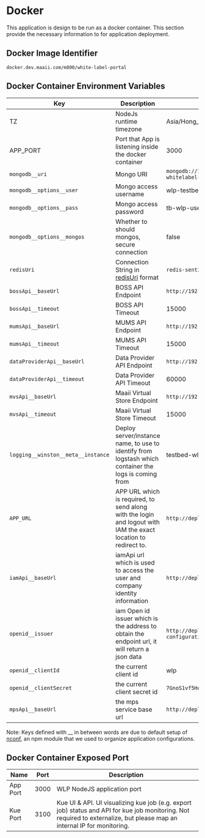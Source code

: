 # Docker

This application is design to be run as a docker container. This section provide the necessary information to for application deployment.

## Docker Image Identifier

```
docker.dev.maaii.com/m800/white-label-portal
```

## Docker Container Environment Variables

|Key|Description|e.g.|
| --- | --- | --- |
|TZ|NodeJs runtime timezone|Asia/Hong_Kong|
|APP_PORT|Port that App is listening inside the docker container|3000|
|`mongodb__uri`|Mongo URI|`mongodb://192.168.119.71,192.168.119.72,192.168.119.73/m800-whitelabel-portal?connectTimeoutMS=300000`|
|`mongodb__options__user`|Mongo access username|wlp-testbed-user|
|`mongodb__options__pass`|Mongo access password|tb-wlp-user|
|`mongodb__options__mongos`|Whether to should mongos, secure connection|false|
|`redisUri`| Connection String in [redisUri](https://github.com/mp911de/lettuce/wiki/Redis-URI-and-connection-details) format | `redis-sentinel://192.168.119.25:26378,192.168.119.26:26379` |
|`bossApi__baseUrl`|BOSS API Endpoint|`http://192.168.135.167:10080`|
|`bossApi__timeout`|BOSS API Timeout|15000|
|`mumsApi__baseUrl`|MUMS API Endpoint|`http://192.168.119.12:8080`|
|`mumsApi__timeout`|MUMS API Timeout|15000|
|`dataProviderApi__baseUrl`|Data Provider API Endpoint|`http://192.168.119.131:9998,http://192.168.119.132:9998`|
|`dataProviderApi__timeout`|Data Provider API Timeout|60000|
|`mvsApi__baseUrl`|Maaii Virtual Store Endpoint|`http://192.168.119.21:9125`|
|`mvsApi__timeout`|Maaii Virtual Store Timeout|15000|
|`logging__winston__meta__instance`|Deploy server/instance name, to use to identify from logstash which container the logs is coming from|testbed-wlp-1|
|`APP_URL`|APP URL which is required, to send along with the login and logout with IAM the exact location to redirect to.|`http://deploy.dev.maaii.com:4002`|
|`iamApi__baseUrl`|iamApi url which is used to access the user and company identity information|`http://deploy.dev.maaii.com:4004`|
|`openid__issuer`|iam Open id issuer which is the address to obtain the endpoint url, it will return a json data|`http://deploy.dev.maaii.com:4004/openid/core/.well-known/openid-configuration`|
|`openid__clientId`|the current client id|wlp|
|`openid__clientSecret`|the current client secret id|`7GnoS1vf5HqM1b8B4ZKDJQA6BvXa38ltUoFFVQ4cloR4GICEuWQk50S60pIVK16b`|
|`mpsApi__baseUrl`|the mps service base url|`http://deploy.dev.maaii.com:4005`|


Note: Keys defined with __ in between words are due to default setup of [nconf](https://github.com/indexzero/nconf), an npm module that we used to organize application configurations.


## Docker Container Exposed Port
|Name|Port|Description|
| --- | --- | --- |
|App Port|3000|WLP NodeJS application port|
|Kue Port|3100|Kue UI & API. UI visualizing kue job (e.g. export job) status and API for kue job monitoring. Not required to externalize, but please map an internal IP for monitoring.|
